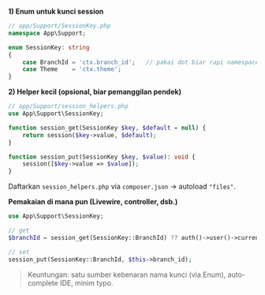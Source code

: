 

**1) Enum untuk kunci session**

```php
// app/Support/SessionKey.php
namespace App\Support;

enum SessionKey: string
{
    case BranchId = 'ctx.branch_id';   // pakai dot biar rapi namespace
    case Theme    = 'ctx.theme';
}
```

**2) Helper kecil (opsional, biar pemanggilan pendek)**

```php
// app/Support/session_helpers.php
use App\Support\SessionKey;

function session_get(SessionKey $key, $default = null) {
    return session($key->value, $default);
}

function session_put(SessionKey $key, $value): void {
    session([$key->value => $value]);
}
```

Daftarkan `session_helpers.php` via `composer.json` → autoload `"files"`.

**Pemakaian di mana pun (Livewire, controller, dsb.)**

```php
use App\Support\SessionKey;

// get
$branchId = session_get(SessionKey::BranchId) ?? auth()->user()->current_branch_id;

// set
session_put(SessionKey::BranchId, $this->branch_id);
```

> Keuntungan: satu sumber kebenaran nama kunci (via Enum), auto-complete IDE, minim typo.

